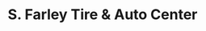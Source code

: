 ---
title: "S. Farley Tire & Auto Center"
url: /shreveport/s-farley-tire-und-auto-center/
shop: Reifen
---